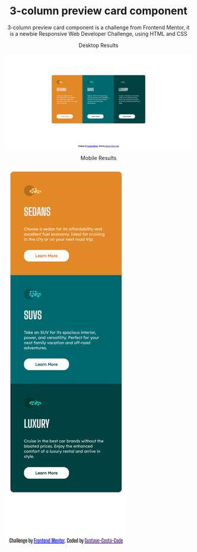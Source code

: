 <h1 align="center">3-column preview card component</h1>
<p align="center">3-column preview card component is a challenge from Frontend Mentor, it is a newbie Responsive Web Developer Challenge, using HTML and CSS</p>
<p align="center">Desktop Results</p>
<img src="desktop-results.png">
<p align="center">Mobile Results</p>
<img src="mobile-results.png">
